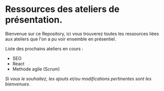 # Ressources des ateliers de présentation.  
Bienvenue sur ce Repository, ici vous trouverez toutes les ressources liées aux ateliers que l'on a pu voir ensemble en présentiel.  
  
Liste des prochains ateliers en cours :  
* SEO
* React
* Methode agile (Scrum)

*Si vous le souhaitez, les ajouts et/ou modifications pertinentes sont les bienvenues.*